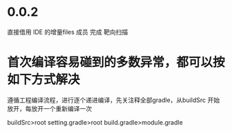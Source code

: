 # 0.0.2

直接借用 IDE 的增量files 成员 完成 靶向扫描

# 首次编译容易碰到的多数异常，都可以按如下方式解决

遵循工程编译流程，进行逐个递进编译，先关注释全部gradle，从buildSrc 开始放开，每放开一个重新编译一次

buildSrc>root setting.gradle>root build.gradle>module.gradle

